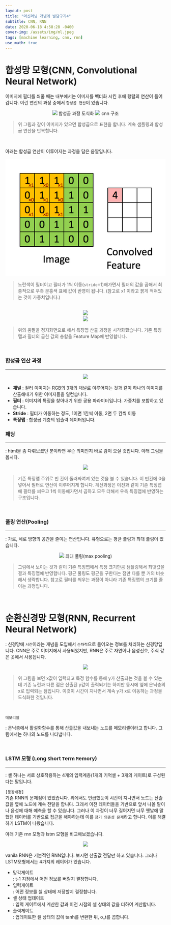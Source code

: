 ```yaml
---
layout: post
title: "머신러닝 개념에 발담구기4"
subtitle: CNN, RNN
date: 2020-06-18 4:58:28 -0400
cover-img: /assets/img/ml.jpeg
tags: [machine learning, cnn, rnn]
use_math: true
---
```


# 합성망 모형(CNN, Convolutional Neural Network)

이미지에 필터를 씌울 때는 내부에서는 이미지를 벡터화 시킨 후에 행렬의 연산이 들어갑니다. 이런 연산의 과정 중에서 `합성곱 연산`이 있습니다.

<center>
<img src="https://user-images.githubusercontent.com/37768791/84994105-26ec2b80-b185-11ea-9f46-b4117dd5a25c.png">
합성곱 과정 도식화
<img src="https://user-images.githubusercontent.com/37768791/84997121-1ccc2c00-b189-11ea-9196-46dd14d4fa2f.png">
cnn 구조
</center>

> 위 그림과 같이 이미지가 있으면 합성곱으로 표현을 합니다. 계속 샘플링과 합성곱 연산을 반복합니다.

<br>

아래는 합성곱 연산이 이루어지는 과정을 담은 움짤입니다.

<center>
<img src="../assets/img/Convolution_schematic.gif">
</center>

> 노란색이 필터이고 필터가 1씩 이동(`stride`=1)해가면서 필터의 값을 곱해서 최종적으로 우측 분홍색 표에 값이 반영이 됩니다. (참고로 x1 이라고 붉게 적혀있는 것이 가중치입니다.)

<br>

<center>
<img src="https://user-images.githubusercontent.com/37768791/84996669-8c8de700-b188-11ea-95c2-ca28785184dc.png">
</center>
<center>
<img src="https://user-images.githubusercontent.com/37768791/84996401-2ef99a80-b188-11ea-9040-2b91d8c3c0d2.png">
</center>

> 위의 움짤을 정지화면으로 해서 특징맵 산출 과정을 시각화했습니다. 기존 특징맵과 필터의 곱한 값의 총합을 Feature Map에 반영합니다.

<br>

### 합성곱 연산 과정

---

<center>
<img src="https://user-images.githubusercontent.com/37768791/84996861-c9f27480-b188-11ea-96e1-c84188a7add4.png">
</center>

- **채널** : 컬러 이미지는 RGB의 3개의 채널로 이루어지는 것과 같이 하나의 이미지를 산출해내기 위한 이미지들을 일컫습니다.
- **필터** : 이미지의 특징을 찾아내기 위한 공용 파라미터입니다. 가중치를 포함하고 있습니다.
- **Stride** : 필터가 이동하는 정도, 1이면 1칸씩 이동, 2면 두 칸씩 이동
- **특징맵** : 합성곱 계층의 입출력 데이터입니다.

### 패딩

---

: html을 좀 다뤄보셨던 분이라면 무슨 의미인지 바로 감이 오실 것입니다. 아래 그림을 봅시다.

<center>
<img src="https://user-images.githubusercontent.com/37768791/84997648-d0cdb700-b189-11ea-869e-972997bbefb8.png">
</center>

> 기존 특징맵 주위로 빈 칸이 둘러싸여져 있는 것을 볼 수 있습니다. 이 빈칸에 0을 넣어서 필터로 연산이 이루어지게 합니다. 계산과정은 이전과 같이 기존 특징맵에 필터를 씌우고 1씩 이동해가면서 곱하고 모두 더해서 우측 특징맵에 반영하는 구조입니다.

<br>

### 풀링 연산(Pooling)

---

: 가로, 세로 방향의 공간을 줄이는 연산입니다. 유형으로는 평균 풀링과 최대 풀링이 있습니다.

<center>
<img src="https://user-images.githubusercontent.com/37768791/84998198-7d0f9d80-b18a-11ea-8bd1-e5ec7257ada9.png">
최대 풀링(max pooling)
</center>

> 그림에서 보이는 것과 같이 기존 특징맵에서 특정 크기만큼 샘플링해서 최댓값을 결과 특징맵에 반영합니다. 평균 풀링도 평균을 구한다는 점만 다를 뿐 거의 비슷해서 생략합니다. 참고로 필터를 씌우는 과정이 아니라 기존 특징맵의 크기를 줄이는 과정입니다.

<br>

# 순환신경망 모형(RNN, Recurrent Neural Network)

: 신경망에 `시간`이라는 개념을 도입해서 `순차적`으로 들어오는 정보를 처리하는 신경망입니다. CNN은 주로 이미지에서 사용되었지만, RNN은 주로 자연어나 음성신호, 주식 같은 곳에서 사용됩니다.

<center>
<img src="https://user-images.githubusercontent.com/37768791/85019471-d935ea00-b1a9-11ea-8f2a-88b3f6b668be.png">
</center>

> 위 그림을 보면 x값이 입력되고 특정 함수를 통해 y가 산출되는 것을 볼 수 있는데 기존 뉴런과 다른 점은 산출된 y값이 출력되기는 하지만 동시에 옆에 은닉층의 x로 입력되는 점입니다. 이것이 시간이 지나면서 계속 y가 x로 이동하는 과정을 도식화한 것입니다.

<br>

`메모리셀`

: 은닉층에서 활설화함수를 통해 산출값을 내보내는 노드를 메모리셀이라고 합니다. 그림에서는 하나의 노드를 나타냅니다.

<br>

### LSTM 모형 (`L`ong `S`hort `T`erm `M`emory)

---

: 셀 하나는 서로 상호작용하는 4개의 입력계층(1개의 기억셀 + 3개의 게이트)로 구성된다는 말입니다.

`[등장배경]`  
기존 RNN의 문제점이 있었습니다. 위에서도 언급했듯이 시간이 지나면서 노드는 산출값을 옆에 노드에 계속 전달을 합니다. 그래서 이전 데이터들을 기반으로 앞서 나올 말이나 음성에 대해 예측을 할 수 있습니다. 그러나 이 과정이 너무 길어지면 너무 옛날에 말했던 데이터를 기반으로 접근을 해야하는데 이를 `장기 의존성 문제`라고 합니다. 이를 해결하기 LSTM이 나왔습니다.

아래 기존 rnn 모형과 lstm 모형을 비교해보겠습니다.

<center>
<img src="https://user-images.githubusercontent.com/37768791/85024050-827fde80-b1b0-11ea-81cc-1834437800c1.png">
</center>

vanila RNN은 기본적인 RNN입니다. 보시면 산출값 전달만 하고 있습니다. 그러나 LSTM모형에서는 4가지의 레이어가 있습니다.

- 망각게이트  
  : t-1 지점에서 어떤 정보를 버릴지 결정합니다.
- 입력게이트  
  : 어떤 정보를 셀 상태에 저장할지 결정합니다.
- 셀 상태 업데이트  
  : 입력 게이트에서 계산한 값과 이전 시점의 셀 상태의 값을 더하여 계산합니다.
- 출력게이트  
  : 업데이트한 셀 상태의 값에 tanh를 변환한 뒤, o_t를 곱합니다.
